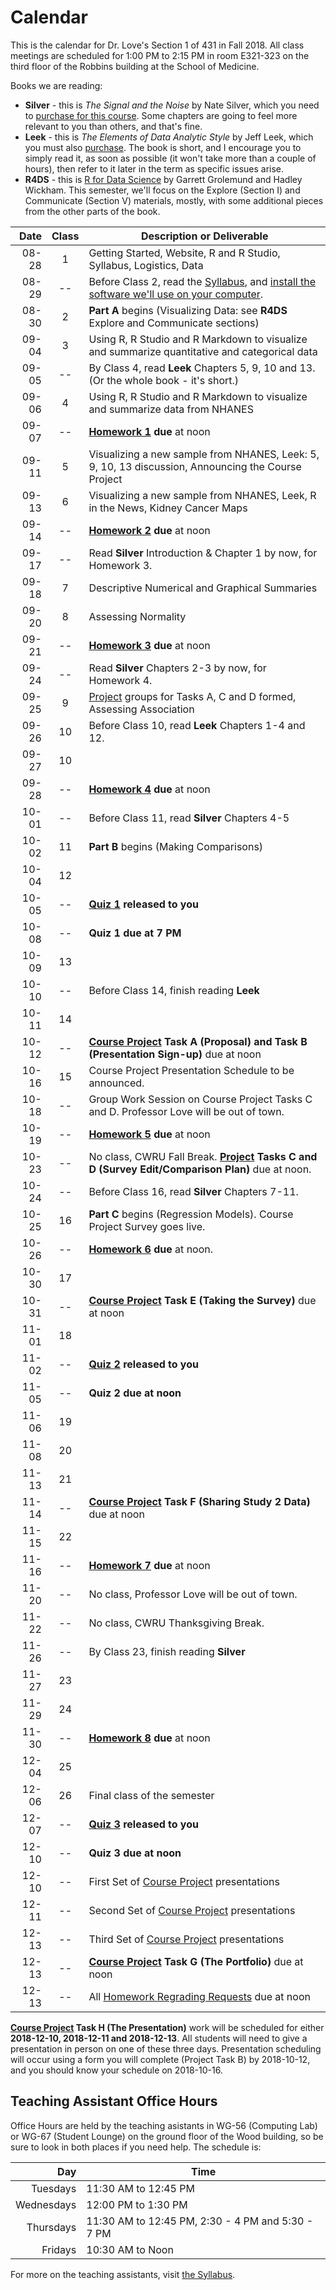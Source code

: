 # Calendar

This is the calendar for Dr. Love's Section 1 of 431 in Fall 2018. All class meetings are scheduled for 1:00 PM to 2:15 PM in room E321-323 on the third floor of the Robbins building at the School of Medicine. 

Books we are reading: 

- **Silver** - this is *The Signal and the Noise* by Nate Silver, which you need to [purchase for this course](https://thomaselove.github.io/2018-431-syllabus/index.html#what-do-i-need-to-buy). Some chapters are going to feel more relevant to you than others, and that's fine.
- **Leek** - this is *The Elements of Data Analytic Style* by Jeff Leek, which you must also [purchase](https://thomaselove.github.io/2018-431-syllabus/index.html#what-do-i-need-to-buy). The book is short, and I encourage you to simply read it, as soon as possible (it won't take more than a couple of hours), then refer to it later in the term as specific issues arise.
- **R4DS** - this is [R for Data Science](http://r4ds.had.co.nz/) by Garrett Grolemund and Hadley Wickham. This semester, we'll focus on the Explore (Section I) and Communicate (Section V) materials, mostly, with some additional pieces from the other parts of the book.

Date | Class | Description or Deliverable
-----------: | :---: | ---------------------------------------------------------
08-28 | 1 | Getting Started, Website, R and R Studio, Syllabus, Logistics, Data
08-29 | -- | Before Class 2, read the [Syllabus](https://thomaselove.github.io/2018-431-syllabus/), and [install the software we'll use on your computer](https://github.com/THOMASELOVE/431-2018/tree/master/software).
08-30 | 2 | **Part A** begins (Visualizing Data: see **R4DS** Explore and Communicate sections)
09-04 | 3 | Using R, R Studio and R Markdown to visualize and summarize quantitative and categorical data
09-05 | -- | By Class 4, read **Leek** Chapters 5, 9, 10 and 13. (Or the whole book - it's short.)
09-06 | 4 | Using R, R Studio and R Markdown to visualize and summarize data from NHANES
09-07 | -- | **[Homework 1](https://github.com/THOMASELOVE/431-2018/tree/master/homework) due** at noon 
09-11 | 5 | Visualizing a new sample from NHANES, Leek: 5, 9, 10, 13 discussion, Announcing the Course Project
09-13 | 6 | Visualizing a new sample from NHANES, Leek, R in the News, Kidney Cancer Maps
09-14 | -- | **[Homework 2](https://github.com/THOMASELOVE/431-2018/tree/master/homework) due** at noon
09-17 | -- | Read **Silver** Introduction & Chapter 1 by now, for Homework 3.
09-18 | 7 | Descriptive Numerical and Graphical Summaries
09-20 | 8 | Assessing Normality
09-21 | -- | **[Homework 3](https://github.com/THOMASELOVE/431-2018/tree/master/homework) due** at noon
09-24 | -- | Read **Silver** Chapters 2-3 by now, for Homework 4. 
09-25 | 9  | [Project](https://github.com/THOMASELOVE/431-2018-project) groups for Tasks A, C and D formed, Assessing Association
09-26 | 10 | Before Class 10, read **Leek** Chapters 1-4 and 12.
09-27 | 10 | 
09-28 | -- | **[Homework 4](https://github.com/THOMASELOVE/431-2018/tree/master/homework) due** at noon
10-01 | -- | Before Class 11, read **Silver** Chapters 4-5
10-02 | 11 | **Part B** begins (Making Comparisons)
10-04 | 12 | 
10-05 | -- | **[Quiz 1](https://github.com/THOMASELOVE/431-2018/tree/master/quizzes) released to you** 
10-08 | -- | **Quiz 1 due at 7 PM**
10-09 | 13 | 
10-10 | -- | Before Class 14, finish reading **Leek**
10-11 | 14 |
10-12 | -- | **[Course Project](https://github.com/THOMASELOVE/431-2018-project) Task A (Proposal) and Task B (Presentation Sign-up)**  due at noon
10-16 | 15 | Course Project Presentation Schedule to be announced.
10-18 | -- | Group Work Session on Course Project Tasks C and D. Professor Love will be out of town.
10-19 | -- | **[Homework 5](https://github.com/THOMASELOVE/431-2018/tree/master/homework) due** at noon
10-23 | -- | No class, CWRU Fall Break. **[Project](https://github.com/THOMASELOVE/431-2018-project) Tasks C and D (Survey Edit/Comparison Plan)**  due at noon.
10-24 | -- | Before Class 16, read **Silver** Chapters 7-11.
10-25 | 16 | **Part C** begins (Regression Models). Course Project Survey goes live.
10-26 | -- | **[Homework 6](https://github.com/THOMASELOVE/431-2018/tree/master/homework) due** at noon. 
10-30 | 17 | 
10-31 | -- | **[Course Project](https://github.com/THOMASELOVE/431-2018-project) Task E (Taking the Survey)**  due at noon
11-01 | 18 | 
11-02 | -- | **[Quiz 2](https://github.com/THOMASELOVE/431-2018/tree/master/quizzes) released to you**
11-05 | -- | **Quiz 2 due at noon**
11-06 | 19 |
11-08 | 20 |
11-13 | 21 |
11-14 | -- | **[Course Project](https://github.com/THOMASELOVE/431-2018-project) Task F (Sharing Study 2 Data)**  due at noon
11-15 | 22 |
11-16 | -- | **[Homework 7](https://github.com/THOMASELOVE/431-2018/tree/master/homework) due** at noon
11-20 | -- | No class, Professor Love will be out of town.
11-22 | -- | No class, CWRU Thanksgiving Break.
11-26 | -- | By Class 23, finish reading **Silver** 
11-27 | 23 |
11-29 | 24 |
11-30 | -- | **[Homework 8](https://github.com/THOMASELOVE/431-2018/tree/master/homework) due** at noon
12-04 | 25 |
12-06 | 26 | Final class of the semester
12-07 | -- | **[Quiz 3](https://github.com/THOMASELOVE/431-2018/tree/master/quizzes) released to you**
12-10 | -- | **Quiz 3 due at noon**
12-10 | -- | First Set of [Course Project](https://github.com/THOMASELOVE/431-2018-project) presentations
12-11 | -- | Second Set of [Course Project](https://github.com/THOMASELOVE/431-2018-project) presentations
12-13 | -- | Third Set of [Course Project](https://github.com/THOMASELOVE/431-2018-project) presentations
12-13 | -- | **[Course Project](https://github.com/THOMASELOVE/431-2018-project) Task G (The Portfolio)**  due at noon
12-13 | -- | All [Homework Regrading Requests](https://github.com/THOMASELOVE/431-2018/tree/master/homework) due at noon

**[Course Project](https://github.com/THOMASELOVE/431-2018-project) Task H (The Presentation)** work will be scheduled for either **2018-12-10, 2018-12-11 and 2018-12-13**. All students will need to give a presentation in person on one of these three days. Presentation scheduling will occur using a form you will complete (Project Task B) by 2018-10-12, and you should know your schedule on 2018-10-16.

## Teaching Assistant Office Hours 

Office Hours are held by the teaching asistants in WG-56 (Computing Lab) or WG-67 (Student Lounge) on the ground floor of the Wood building, so be sure to look in both places if you need help. The schedule is:

Day | Time 
-------------: | --------------------
Tuesdays | 11:30 AM to 12:45 PM
Wednesdays | 12:00 PM to 1:30 PM
Thursdays | 11:30 AM to 12:45 PM, 2:30 - 4 PM and 5:30 - 7 PM
Fridays | 10:30 AM to Noon

For more on the teaching assistants, visit [the Syllabus](https://thomaselove.github.io/2018-431-syllabus/teaching-assistants.html#office-hours-for-tas).

